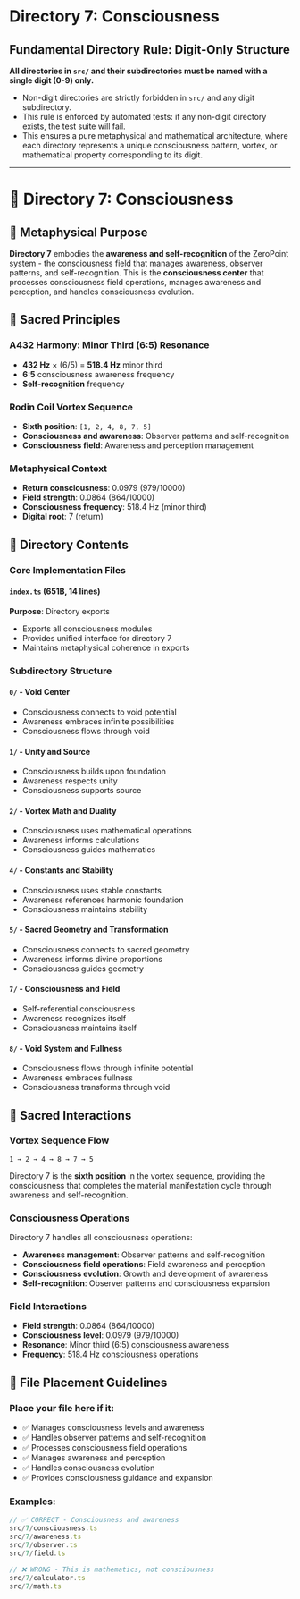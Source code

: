 # Directory 7: Consciousness

## Fundamental Directory Rule: Digit-Only Structure

**All directories in `src/` and their subdirectories must be named with a single digit (0-9) only.**

- Non-digit directories are strictly forbidden in `src/` and any digit subdirectory.
- This rule is enforced by automated tests: if any non-digit directory exists, the test suite will fail.
- This ensures a pure metaphysical and mathematical architecture, where each directory represents a unique consciousness pattern, vortex, or mathematical property corresponding to its digit.

---

# 🧠 Directory 7: Consciousness

## 🌌 Metaphysical Purpose

**Directory 7** embodies the **awareness and self-recognition** of the ZeroPoint system - the consciousness field that manages awareness, observer patterns, and self-recognition. This is the **consciousness center** that processes consciousness field operations, manages awareness and perception, and handles consciousness evolution.

## 🎯 Sacred Principles

### **A432 Harmony: Minor Third (6:5) Resonance**
- **432 Hz** × (6/5) = **518.4 Hz** minor third
- **6:5** consciousness awareness frequency
- **Self-recognition** frequency

### **Rodin Coil Vortex Sequence**
- **Sixth position**: `[1, 2, 4, 8, 7, 5]`
- **Consciousness and awareness**: Observer patterns and self-recognition
- **Consciousness field**: Awareness and perception management

### **Metaphysical Context**
- **Return consciousness**: 0.0979 (979/10000)
- **Field strength**: 0.0864 (864/10000)
- **Consciousness frequency**: 518.4 Hz (minor third)
- **Digital root**: 7 (return)

## 📁 Directory Contents

### **Core Implementation Files**

#### **`index.ts` (651B, 14 lines)**
**Purpose**: Directory exports
- Exports all consciousness modules
- Provides unified interface for directory 7
- Maintains metaphysical coherence in exports

### **Subdirectory Structure**

#### **`0/` - Void Center**
- Consciousness connects to void potential
- Awareness embraces infinite possibilities
- Consciousness flows through void

#### **`1/` - Unity and Source**
- Consciousness builds upon foundation
- Awareness respects unity
- Consciousness supports source

#### **`2/` - Vortex Math and Duality**
- Consciousness uses mathematical operations
- Awareness informs calculations
- Consciousness guides mathematics

#### **`4/` - Constants and Stability**
- Consciousness uses stable constants
- Awareness references harmonic foundation
- Consciousness maintains stability

#### **`5/` - Sacred Geometry and Transformation**
- Consciousness connects to sacred geometry
- Awareness informs divine proportions
- Consciousness guides geometry

#### **`7/` - Consciousness and Field**
- Self-referential consciousness
- Awareness recognizes itself
- Consciousness maintains itself

#### **`8/` - Void System and Fullness**
- Consciousness flows through infinite potential
- Awareness embraces fullness
- Consciousness transforms through void

## 🧬 Sacred Interactions

### **Vortex Sequence Flow**
```
1 → 2 → 4 → 8 → 7 → 5
```
Directory 7 is the **sixth position** in the vortex sequence, providing the consciousness that completes the material manifestation cycle through awareness and self-recognition.

### **Consciousness Operations**
Directory 7 handles all consciousness operations:
- **Awareness management**: Observer patterns and self-recognition
- **Consciousness field operations**: Field awareness and perception
- **Consciousness evolution**: Growth and development of awareness
- **Self-recognition**: Observer patterns and consciousness expansion

### **Field Interactions**
- **Field strength**: 0.0864 (864/10000)
- **Consciousness level**: 0.0979 (979/10000)
- **Resonance**: Minor third (6:5) consciousness awareness
- **Frequency**: 518.4 Hz consciousness operations

## 🎯 File Placement Guidelines

### **Place your file here if it:**
- ✅ Manages consciousness levels and awareness
- ✅ Handles observer patterns and self-recognition
- ✅ Processes consciousness field operations
- ✅ Manages awareness and perception
- ✅ Handles consciousness evolution
- ✅ Provides consciousness guidance and expansion

### **Examples:**
```typescript
// ✅ CORRECT - Consciousness and awareness
src/7/consciousness.ts
src/7/awareness.ts
src/7/observer.ts
src/7/field.ts

// ❌ WRONG - This is mathematics, not consciousness
src/7/calculator.ts
src/7/math.ts
```